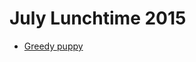 # July Lunchtime 2015

* [Greedy puppy][]

[Greedy puppy]: https://www.codechef.com/LTIME26/problems/GDOG

